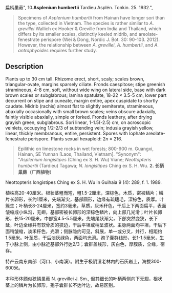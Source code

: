 扁柄巢蕨",
10.**Asplenium humbertii** Tardieu Asplén. Tonkin. 25. 1932.",

> Specimens of *Asplenium humbertii* from Hainan have longer sori than the type, collected in Vietnam. The species is rather similar to *A. grevillei* Wallich ex Hooker &amp; Greville from India and Thailand, which differs by its smaller scales, distinctly keeled midrib, and areolate-fenestrate perispore (Wei &amp; Dong, Nordic J. Bot. 30: 90-103. 2012). However, the relationship between *A. grevillei*, *A. humbertii*, and *A. antrophyoides* requires further study.

## Description
Plants up to 30 cm tall. Rhizome erect, short, scaly; scales brown, triangular-ovate, margins sparsely ciliate. Fronds caespitose; stipe greenish stramineous, 4-8 cm, soft, without wide wing on lateral side, base with dark brown scales or subglabrous; lamina spatulate, 18-22 × 3.5-5 cm, lower part decurrent on stipe and cuneate, margin entire, apex cuspidate to shortly caudate. Midrib (rachis) almost flat to slightly semiterete, stramineous, abaxially occasionally with small brown scales; veins obscure adaxially, faintly visible abaxially, simple or forked. Fronds leathery, after drying grayish green, subglabrous. Sori linear, 1-1.5(-2.5) cm, on acroscopic veinlets, occupying 1/2-2/3 of subtending vein; indusia grayish yellow, linear, thickly membranous, entire, persistent. Spores with lophate areolate-fenestrate perispore. Plants sexual hexaploid: 2*n* = 216.

> Epilithic on limestone rocks in wet forests; 800-900 m. Guangxi, Hainan, SE Yunnan [Laos, Thailand, Vietnam].
  "Synonym": "*Asplenium longistipes* (Ching ex S. H. Wu) Viane; *Neottopteris humbertii* (Tardieu) Tagawa; *N. longistipes* Ching ex S. H. Wu.
**2. 长柄巢蕨（广西植物）**

Neottopteris longistipes Ching ex S. H. Wu in Guihaia 9 (4): 289, f. 1. 1989.

植株高20-40厘米。根状茎粗而短，粗1.5-2厘米，深棕色，木质，密被鳞片；鳞片长卵形，长约1厘米，先端渐尖，基部圆形，边缘有疏睫毛，深棕色，质厚。叶簇生；叶柄长8-24厘米，宽约3毫米，草质，灰禾秆色，干后上下两面扁平，表面皱缩成小纵沟，无翅，基部密被长卵形的深棕色鳞片，向上部几光滑；叶片长卵形，长15-20厘米，中部宽4.5-5.5厘米，先端尾状渐尖，下部突然变狭，长下延，叶边全缘并有软骨质的狭边，干后平坦或稍呈波状。主脉两面均平坦，干后下面稍皱缩，淡禾秆色，光滑；侧脉隐约可见，斜展，单一或分叉，并行，相距约1.5毫米。叶革质，干后淡灰绿色，两面均光滑。孢子囊群线形，长1-1.5毫米，生于小脉上侧，由小脉近基部外行达2/3；囊群盖线形，灰白色，厚膜质，全缘，宿存。

特产云南东南部（河口、小南溪）。附生于极阴湿老林内的石灰岩上，海拔300-600米。

本种形体颇似狭鳞巢蕨 N. grevillei J. Sm., 但其细长的叶柄两侧向下无翅，根状茎上的鳞片为长卵形，孢子囊群长不达叶边，故易区别。

